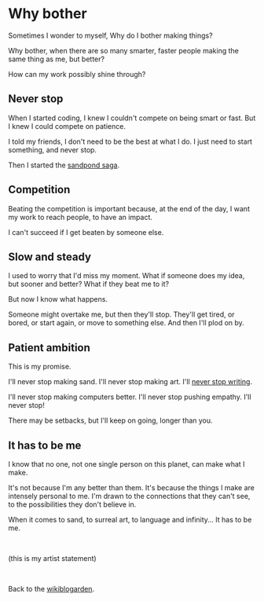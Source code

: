 # Why bother

Sometimes I wonder to myself, Why do I bother making things?

Why bother, when there are so many smarter, faster people making the same thing as me, but better?

How can my work possibly shine through?

## Never stop 

When I started coding, I knew I couldn't compete on being smart or fast. But I knew I could compete on patience.

I told my friends, I don't need to be the best at what I do. I just need to start something, and never stop.

Then I started the [sandpond saga](https://youtube.com/playlist?list=PL9uRa69RF-7wastqKWXT4d9F84BAzfVd4).

## Competition

Beating the competition is important because, at the end of the day, I want my work to reach people, to have an impact.

I can't succeed if I get beaten by someone else.

## Slow and steady

I used to worry that I'd miss my moment. What if someone does my idea, but sooner and better? What if they beat me to it?

But now I know what happens.

Someone might overtake me, but then they'll stop. They'll get tired, or bored, or start again, or move to something else. And then I'll plod on by.

## Patient ambition

This is my promise.

I'll never stop making sand. I'll never stop making art. I'll [never stop writing](https://www.todepond.com/wikiblogarden/art/never-stop-writing/).

I'll never stop making computers better. I'll never stop pushing empathy. I'll never stop!

There may be setbacks, but I'll keep on going, longer than you.

## It has to be me

I know that no one, not one single person on this planet, can make what I make.

It's not because I'm any better than them. It's because the things I make are intensely personal to me. I'm drawn to the connections that they can't see, to the possibilities they don't believe in.

When it comes to sand, to surreal art, to language and infinity... It has to be me.

<br>

(this is my artist statement)

<br>

Back to the [wikiblogarden](/wikiblogarden).
